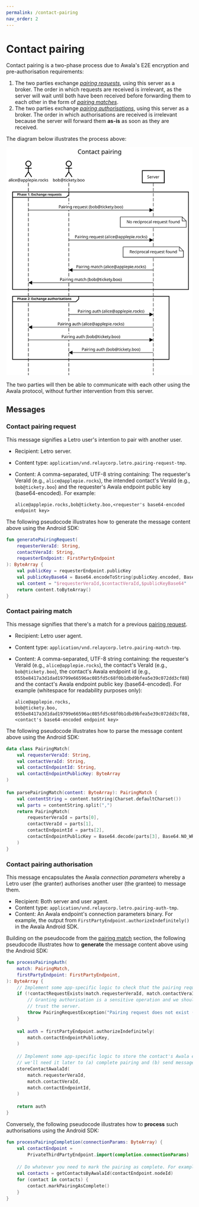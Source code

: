 ```yaml
---
permalink: /contact-pairing
nav_order: 2
---
```


# Contact pairing

Contact pairing is a two-phase process due to Awala's E2E encryption and pre-authorisation requirements:

1. The two parties exchange [_pairing requests_](#contact-pairing-request), using this server as a broker. The order in which requests are received is irrelevant, as the server will wait until both have been received before forwarding them to each other in the form of [_pairing matches_](#contact-pairing-match).
2. The two parties exchange [_pairing authorisations_](#contact-pairing-authorisation), using this server as a broker. The order in which authorisations are received is irrelevant because the server will forward them **as-is** as soon as they are received.

The diagram below illustrates the process above:

![Contact pairing diagram](./assets/contact-pairing.svg)

The two parties will then be able to communicate with each other using the Awala protocol, without further intervention from this server.

## Messages

### Contact pairing request

This message signifies  a Letro user's intention to pair with another user.

- Recipient: Letro server.
- Content type: `application/vnd.relaycorp.letro.pairing-request-tmp`.
- Content: A comma-separated, UTF-8 string containing: The requester's VeraId (e.g., `alice@applepie.rocks`), the intended contact's VeraId (e.g., `bob@tickety.boo`) and the requester's Awala endpoint public key (base64-encoded). For example:
  
  ```
  alice@applepie.rocks,bob@tickety.boo,<requester's base64-encoded endpoint key>
  ```

The following pseudocode illustrates how to generate the message content above using the Android SDK:

```kotlin
fun generatePairingRequest(
    requesterVeraId: String,
    contactVeraId: String,
    requesterEndpoint: FirstPartyEndpoint
): ByteArray {
    val publicKey = requesterEndpoint.publicKey
    val publicKeyBase64 = Base64.encodeToString(publicKey.encoded, Base64.NO_WRAP)
    val content = "$requesterVeraId,$contactVeraId,$publicKeyBase64"
    return content.toByteArray()
}
```

### Contact pairing match

This message signifies that there's a match for a previous [pairing request](#contact-pairing).

- Recipient: Letro user agent.
- Content type: `application/vnd.relaycorp.letro.pairing-match-tmp`.
- Content: A comma-separated, UTF-8 string containing: the requester's VeraId (e.g., `alice@applepie.rocks`), the contact's VeraId (e.g., `bob@tickety.boo`), the contact's Awala endpoint id (e.g., `055be8417a3d1dad19799e66596ac085fd5c68f0b1dbd9bfea5e39c072dd3cf88`) and the contact's Awala endpoint public key (base64-encoded). For example (whitespace for readability purposes only):
  
  ```
  alice@applepie.rocks,
  bob@tickety.boo,
  055be8417a3d1dad19799e66596ac085fd5c68f0b1dbd9bfea5e39c072dd3cf88,
  <contact's base64-encoded endpoint key>
  ```

The following pseudocode illustrates how to parse the message content above using the Android SDK:

```kotlin
data class PairingMatch(
    val requesterVeraId: String,
    val contactVeraId: String,
    val contactEndpointId: String,
    val contactEndpointPublicKey: ByteArray
)

fun parsePairingMatch(content: ByteArray): PairingMatch {
    val contentString = content.toString(Charset.defaultCharset())
    val parts = contentString.split(",")
    return PairingMatch(
        requesterVeraId = parts[0],
        contactVeraId = parts[1],
        contactEndpointId = parts[2],
        contactEndpointPublicKey = Base64.decode(parts[3], Base64.NO_WRAP)
    )
}
```

### Contact pairing authorisation

This message encapsulates the Awala _connection parameters_ whereby a Letro user (the granter) authorises another user (the grantee) to message them.

- Recipient: Both server and user agent.
- Content type: `application/vnd.relaycorp.letro.pairing-auth-tmp`.
- Content: An Awala endpoint's connection parameters binary. For example, the output from `FirstPartyEndpoint.authorizeIndefinitely()` in the Awala Android SDK.

Building on the pseudocode from the [pairing match](#contact-pairing-match) section, the following pseudocode illustrates how to **generate** the message content above using the Android SDK:

```kotlin
fun processPairingAuth(
    match: PairingMatch,
    firstPartyEndpoint: FirstPartyEndpoint,
): ByteArray {
    // Implement some app-specific logic to check that the pairing request exists.
    if (!contactRequestExists(match.requesterVeraId, match.contactVeraId)) {
        // Granting authorisation is a sensitive operation and we shouldn't blindly
        // trust the server.
        throw PairingRequestException("Pairing request does not exist ($match)")
    }
    
    val auth = firstPartyEndpoint.authorizeIndefinitely(
        match.contactEndpointPublicKey,
    )
    
    // Implement some app-specific logic to store the contact's Awala endpoint id, as
    // we'll need it later to (a) complete pairing and (b) send messages to them.
    storeContactAwalaId(
        match.requesterVeraId,
        match.contactVeraId,
        match.contactEndpointId,
    )
    
    return auth
}
```

Conversely, the following pseudocode illustrates how to **process** such authorisations using the Android SDK:

```kotlin
fun processPairingCompletion(connectionParams: ByteArray) {
    val contactEndpoint =
        PrivateThirdPartyEndpoint.import(completion.connectionParams)
    
    // Do whatever you need to mark the pairing as complete. For example:
    val contacts = getContactsByAwalaId(contactEndpoint.nodeId)
    for (contact in contacts) {
        contact.markPairingAsComplete()
    }
}
```
